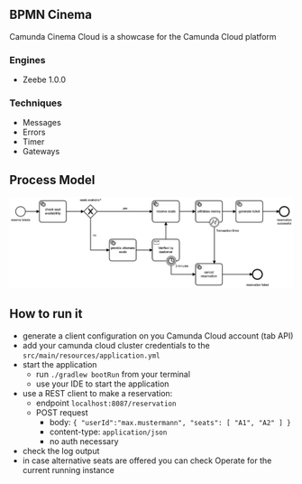 ## BPMN Cinema
Camunda Cinema Cloud is a showcase for the Camunda Cloud platform

### Engines
- Zeebe 1.0.0

### Techniques
- Messages
- Errors
- Timer
- Gateways

## Process Model
<img alt="process model" src="camunda-cloud/src/main/resources/reserve-tickets.png" width="900">

## How to run it
- generate a client configuration on you Camunda Cloud account (tab API)
- add your camunda cloud cluster credentials to the `src/main/resources/application.yml`
- start the application
    - run `./gradlew bootRun` from your terminal
    - use your IDE to start the application
- use a REST client to make a reservation:
    - endpoint `localhost:8087/reservation`
    - POST request
        - body: `{ "userId":"max.mustermann", "seats": [ "A1", "A2" ] }`
        - content-type: `application/json`
        - no auth necessary
- check the log output
- in case alternative seats are offered you can check Operate for the current running instance
